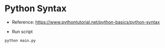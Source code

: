 # Python Syntax

- Reference: https://www.pythontutorial.net/python-basics/python-syntax

- Run script

```python
python main.py
```
